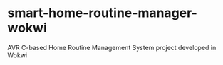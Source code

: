 # smart-home-routine-manager-wokwi
AVR C-based Home Routine Management System project developed in Wokwi

